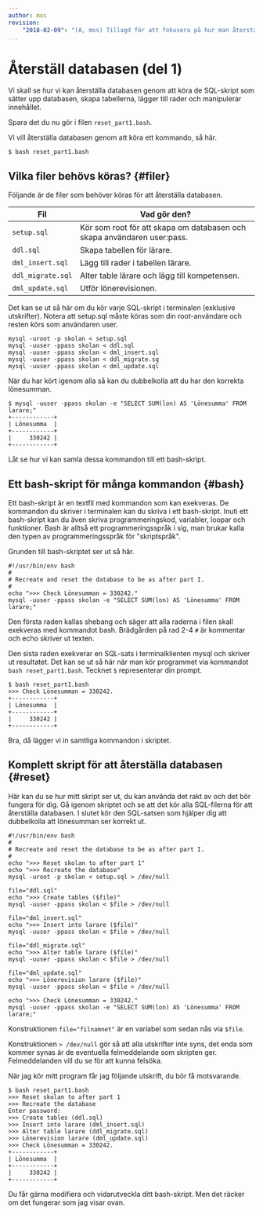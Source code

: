 ```yaml
---
author: mos
revision:
    "2018-02-09": "(A, mos) Tillagd för att fokusera på hur man återställer databasen."
...
```

Återställ databasen (del 1)
==================================

Vi skall se hur vi kan återställa databasen genom att köra de SQL-skript som sätter upp databasen, skapa tabellerna, lägger till rader och manipulerar innehållet.

Spara det du nu gör i filen `reset_part1.bash`.

Vi vill återställa databasen genom att köra ett kommando, så här.

```text
$ bash reset_part1.bash
```



Vilka filer behövs köras? {#filer}
----------------------------------

Följande är de filer som behöver köras för att återställa databasen.

| Fil               | Vad gör den?         |
|-------------------|----------------------|
| `setup.sql`       | Kör som root för att skapa om databasen och skapa användaren user:pass. |
| `ddl.sql`         | Skapa tabellen för lärare. |
| `dml_insert.sql`  | Lägg till rader i tabellen lärare. | 
| `ddl_migrate.sql` | Alter table lärare och lägg till kompetensen. |
| `dml_update.sql`  | Utför lönerevisionen. |

Det kan se ut så här om du kör varje SQL-skript i terminalen (exklusive utskrifter). Notera att setup.sql måste köras som din root-användare och resten körs som användaren user.

```text
mysql -uroot -p skolan < setup.sql
mysql -uuser -ppass skolan < ddl.sql
mysql -uuser -ppass skolan < dml_insert.sql
mysql -uuser -ppass skolan < ddl_migrate.sq
mysql -uuser -ppass skolan < dml_update.sql
```

När du har kört igenom alla så kan du dubbelkolla att du har den korrekta lönesumman.

```text
$ mysql -uuser -ppass skolan -e "SELECT SUM(lon) AS 'Lönesumma' FROM larare;"
+------------+
| Lönesumma  |
+------------+
|     330242 |
+------------+
```

Låt se hur vi kan samla dessa kommandon till ett bash-skript.


Ett bash-skript för många kommandon {#bash}
----------------------------------

Ett bash-skript är en textfil med kommandon som kan exekveras. De kommandon du skriver i terminalen kan du skriva i ett bash-skript. Inuti ett bash-skript kan du även skriva programmeringskod, variabler, loopar och funktioner. Bash är alltså ett programmeringsspråk i sig, man brukar kalla den typen av programmeringsspråk för "skriptspråk".

Grunden till bash-skriptet ser ut så här.

```text
#!/usr/bin/env bash
#
# Recreate and reset the database to be as after part I.
#
echo ">>> Check Lönesumman = 330242."
mysql -uuser -ppass skolan -e "SELECT SUM(lon) AS 'Lönesumma' FROM larare;"
```

Den första raden kallas shebang och säger att alla raderna i filen skall exekveras med kommandot bash. Brädgården på rad 2-4 `#` är kommentar och echo skriver ut texten.

Den sista raden exekverar en SQL-sats i terminalklienten mysql och skriver ut resultatet. Det kan se ut så här när man kör programmet via kommandot `bash reset_part1.bash`. Tecknet `$` representerar din prompt.

```text
$ bash reset_part1.bash 
>>> Check Lönesumman = 330242.
+------------+
| Lönesumma  |
+------------+
|     330242 |
+------------+
```

Bra, då lägger vi in samtliga kommandon i skriptet.



Komplett skript för att återställa databasen {#reset}
----------------------------------

Här kan du se hur mitt skript ser ut, du kan använda det rakt av och det bör fungera för dig. Gå igenom skriptet och se att det kör alla SQL-filerna för att återställa databasen. I slutet kör den SQL-satsen som hjälper dig att dubbelkolla att lönesumman ser korrekt ut.

```text
#!/usr/bin/env bash
#
# Recreate and reset the database to be as after part I.
#
echo ">>> Reset skolan to after part 1"
echo ">>> Recreate the database"
mysql -uroot -p skolan < setup.sql > /dev/null

file="ddl.sql"
echo ">>> Create tables ($file)"
mysql -uuser -ppass skolan < $file > /dev/null

file="dml_insert.sql"
echo ">>> Insert into larare ($file)"
mysql -uuser -ppass skolan < $file > /dev/null

file="ddl_migrate.sql"
echo ">>> Alter table larare ($file)"
mysql -uuser -ppass skolan < $file > /dev/null

file="dml_update.sql"
echo ">>> Lönerevision larare ($file)"
mysql -uuser -ppass skolan < $file > /dev/null

echo ">>> Check Lönesumman = 330242."
mysql -uuser -ppass skolan -e "SELECT SUM(lon) AS 'Lönesumma' FROM larare;"
```

Konstruktionen `file="filnamnet"` är en variabel som sedan nås via `$file`.

Konstruktionen `> /dev/null` gör så att alla utskrifter inte syns, det enda som kommer synas är de eventuella felmeddelande som skripten ger. Felmeddelanden vill du se för att kunna felsöka.

När jag kör mitt program får jag följande utskrift, du bör få motsvarande.

```text
$ bash reset_part1.bash 
>>> Reset skolan to after part 1
>>> Recreate the database
Enter password: 
>>> Create tables (ddl.sql)
>>> Insert into larare (dml_insert.sql)
>>> Alter table larare (ddl_migrate.sql)
>>> Lönerevision larare (dml_update.sql)
>>> Check Lönesumman = 330242.
+------------+
| Lönesumma  |
+------------+
|     330242 |
+------------+
```

Du får gärna modifiera och vidarutveckla ditt bash-skript. Men det räcker om det fungerar som jag visar ovan.
